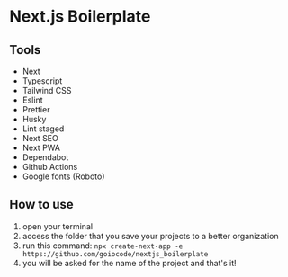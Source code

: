 # Next.js Boilerplate

## Tools

- Next
- Typescript
- Tailwind CSS
- Eslint
- Prettier
- Husky
- Lint staged
- Next SEO
- Next PWA
- Dependabot
- Github Actions
- Google fonts (Roboto)

## How to use

1. open your terminal
2. access the folder that you save your projects to a better organization
3. run this command: `npx create-next-app -e https://github.com/goiocode/nextjs_boilerplate`
4. you will be asked for the name of the project and that's it!
